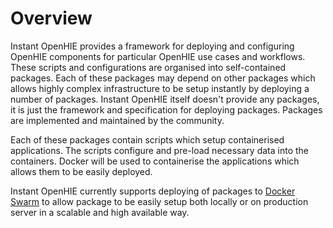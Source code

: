 # Overview

Instant OpenHIE provides a framework for deploying and configuring OpenHIE components for particular OpenHIE use cases and workflows. These scripts and configurations are organised into self-contained packages. Each of these packages may depend on other packages which allows highly complex infrastructure to be setup instantly by deploying a number of packages. Instant OpenHIE itself doesn't provide any packages, it is just the framework and specification for deploying packages. Packages are implemented and maintained by the community.

Each of these packages contain scripts which setup containerised applications. The scripts configure and pre-load necessary data into the containers. Docker will be used to containerise the applications which allows them to be easily deployed.

Instant OpenHIE currently supports deploying of packages to [Docker Swarm](https://docs.docker.com/engine/swarm/) to allow package to be easily setup both locally or on production server in a scalable and high available way.
